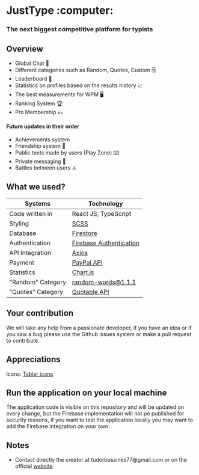 <h1>JustType  :computer:</h1>

<h3>The next biggest competitive platform for typists</h3>

<h2>Overview</h2>
<ul>
  <li>Global Chat 💬</li>
  <li>Different categories such as Random, Quotes, Custom 🗒️</li>
  <li>Leaderboard 🥇</li>
  <li>Statistics on profiles based on the results history 📈</li>
  <li>The best measurements for WPM 🖥️</li>
  <li>Ranking System 🏆</li>
  <li>Pro Membership 💵</li>
</ul>

<h4>Future updates in their order</h4>
 <ul>
  <li>Achievements system</li>
  <li>Friendship system 👥</li>
  <li>Public texts made by users (Play Zone) ⌨️</li>
  <li>Private messaging 💬</li>
  <li>Battles between users ⚔️</li>
 </ul>
 
<h2>What we used?</h2>
 
Systems | Technology |
--- | --- |
Code written in | React JS, TypeScript |
Styling | <a href="https://sass-lang.com/">SCSS</a> |
Database | <a href="https://firebase.google.com/products/firestore?gclsrc=aw.ds&&gclid=CjwKCAjwjuqDBhAGEiwAdX2cj176-nUTTsDmeNdVaIr0RTiDEdkeq5e1lg8-DECHW-speethaR_E5xoCUvEQAvD_BwE">Firestore</a> |
Authentication | <a href="https://firebase.google.com/products/auth?gclsrc=aw.ds&&gclid=CjwKCAjwjuqDBhAGEiwAdX2cj6SlbfZy3EHkDI2twl3K7DvHJ1Sr6i0VxZcnXNnsgVFMRGQNxzmYkxoC0hYQAvD_BwE">Firebase Authentication</a> |
API Integration | <a href="https://github.com/axios/axios">Axios</a> |
Payment | <a href="https://developer.paypal.com/docs/api/payments/v1/">PayPal API</a> |
Statistics | <a href="https://www.chartjs.org/">Chart.js</a> |
"Random" Category | <a href="https://www.npmjs.com/package/random-words">random-words@1.1.1</a> | 
"Quotes" Category | <a href="https://github.com/lukePeavey/quotable">Quotable API</a> |

<h2>Your contribution</h2>
We will take any help from a passionate developer, if you have an idea or if you saw a bug please use the Github issues system or make a pull request to contribute.

<h2>Appreciations</h2>
Icons: <a href="https://tablericons.com/">Tabler icons</a>

<h2>Run the application on your local machine</h2>
The application code is visible on this repository and will be updated on every change, but the Firebase implementation will not pe published for security reasons, if you want to test the application locally you may want to add the Firebase integration on your own.

<h2>Notes</h2>
<ul>
 <li>Contact directly the creator at tudorbussines77@gmail.com or on the official <a href="https://tudorale.github.io/portfolio/">website</a></li>
</ul>
